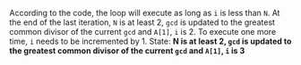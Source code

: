 According to the code, the loop will execute as long as `i` is less than `N`. At the end of the last iteration, `N` is at least 2, `gcd` is updated to the greatest common divisor of the current `gcd` and `A[1]`, `i` is 2. To execute one more time, `i` needs to be incremented by 1. 
State: **N is at least 2, `gcd` is updated to the greatest common divisor of the current `gcd` and `A[1]`, `i` is 3**